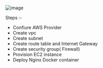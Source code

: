![image](https://user-images.githubusercontent.com/98226143/224474452-450f9398-9d30-4924-b8bb-a9a949918c9b.png)

Steps :-
* Confiure AWS Provider
* Create vpc
* Create subnet
* Create route table and Internet Gateway
* Create security group( Firewall)
* Provision EC2 instance
* Deploy Nginx Docker container 
